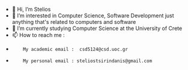 - 👋 Hi, I’m Stelios 
- 👀 I’m interested in Computer Science, Software Development just anything that's related to computers and software
- 🌱 I’m currently studying Computer Science at the University of Crete
- 📫 How to reach me :
-         My academic email :  csd5124@csd.uoc.gr
-         My personal email : steliostsirindanis@gmail.com


